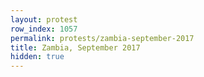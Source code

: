 ```yaml
---
layout: protest
row_index: 1057
permalink: protests/zambia-september-2017
title: Zambia, September 2017
hidden: true
---
```

